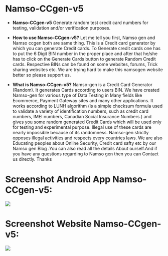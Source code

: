 # Namso-CCgen-v5

- **Namso-CCgen-v5**
Generate random test credit card numbers for testing, validation and/or verification purposes.

- **How to use Namso-CCgen-v5?**
Let me tell you first, Namso gen and Namso ccgen both are same thing. This is a Credit card generator by which you can generate Credit cards. To Generate credit cards one has to put the 6 Digit BIN number in the proper place and after that he/she has to click on the Generate Cards button to generate Random Credit cards. Respective BINs can be found on some websites, forums, Trick sharing websites etc. We are trying hard to make this namsogen website better so please support us.

- **What is Namso-CCgen-v5?**
Namso-gen is a Credit Card Generator (Random). It generates Cards according to users BIN. We have created Namso-gen for various type of Data Testing in Many fields like Ecommerce, Payment Gateway sites and many other applications. It works according to LUNH algorithm (is a simple checksum formula used to validate a variety of identification numbers, such as credit card numbers, IMEI numbers, Canadian Social Insurance Numbers.) and gives you some random generated Credit Cards which will be used only for testing and experimental purpose. Illegal use of these cards are nearly impossible because of its randomness. Namso-gen strictly opposes illegal activities and respects every countries laws. We are also Educating peoples about Online Security, Credit card safty etc by our Namso gen Blog .You can also read all the details About ourself.And if you have any questions regarding to Namso gen then you can Contact us directly. Thanks

# Screenshot Android App Namso-CCgen-v5:

![](https://cdn.pic.in.th/file/picinth/andrion-Ver.jpeg)

# Screenshot Website Namso-CCgen-v5:

![](https://cdn.pic.in.th/file/picinth/desktop.jpeg)
